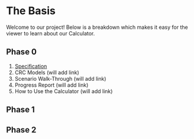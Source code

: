 # The Basis

Welcome to our project! Below is a breakdown which makes it easy for the viewer to learn about our Calculator.

## Phase 0

1. [Specification](https://github.com/CSC207-UofT/course-project-the-basis/blob/main/specification.md)
2. CRC Models (will add link)
3. Scenario Walk-Through (will add link)
4. Progress Report (will add link)
5. How to Use the Calculator (will add link)


## Phase 1


## Phase 2


